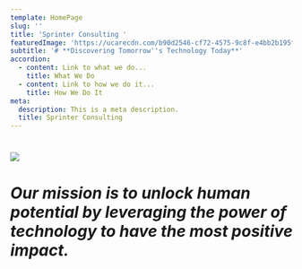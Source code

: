 ```yaml
---
template: HomePage
slug: ''
title: 'Sprinter Consulting '
featuredImage: 'https://ucarecdn.com/b90d2546-cf72-4575-9c8f-e4bb2b195f52/'
subtitle: '# **Discovering Tomorrow''s Technology Today**'
accordion:
  - content: Link to what we do...
    title: What We Do
  - content: Link to how we do it...
    title: How We Do It
meta:
  description: This is a meta description.
  title: Sprinter Consulting
---
```

# 

![](https://ucarecdn.com/42d302a0-0925-4b5f-883a-8a0f9dde75fd/)

# **_Our mission is to unlock human potential by leveraging the power of technology to have the most positive impact._**
